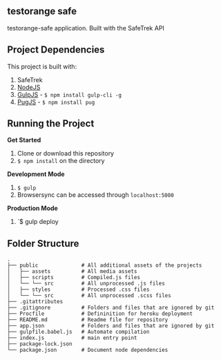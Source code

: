 ## testorange safe

testorange-safe application. Built with the SafeTrek API

## Project Dependencies

This project is built with:

1. SafeTrek
2. [NodeJS](http://nodejs.org)
4. [GulpJS](https://gulpjs.com/) - `$ npm install gulp-cli -g`
5. [PugJS](https://pugjs.org/api/getting-started.html) - `$ npm install pug`

## Running the Project

**Get Started**

1. Clone or download this repository
2. `$ npm install` on the directory

**Development Mode**

1. `$ gulp`
2. Browsersync can be accessed through `localhost:5000`

**Production Mode**
1. `$ gulp deploy

## Folder Structure

    .  
    ├── public              # All additional assets of the projects
    │   ├── assets          # All media assets
    │   ├── scripts         # Compiled.js files    
    │   └── └── src         # All unprocessed .js files
    │   ├── styles          # Processed .css files
    │   └── └── src         # All unprocessed .scss files
    ├── .gitattributes
    ├── .gitignore          # Folders and files that are ignored by git
    ├── Procfile            # Defininition for heroku deployment
    ├── README.md           # Readme file for repository
    ├── app.json            # Folders and files that are ignored by git
    ├── gulpfile.babel.js   # Automate compilation
    ├── index.js            # main entry point
    ├── package-lock.json
    └── package.json        # Document node dependencies
